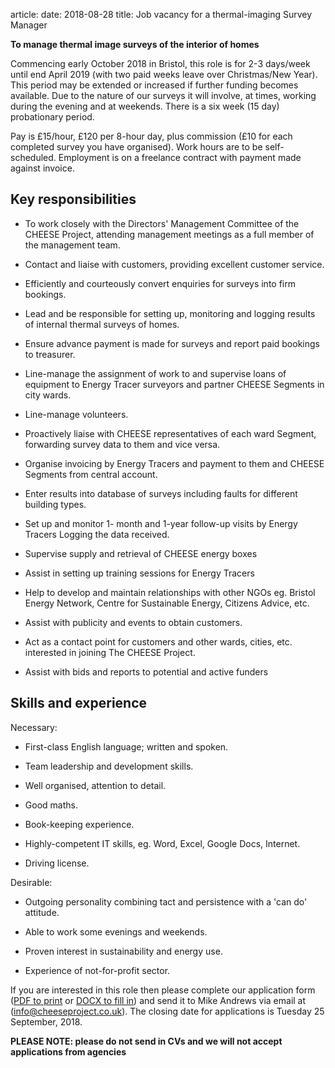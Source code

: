 article:
date: 2018-08-28
title: Job vacancy for a thermal-imaging Survey Manager

**To manage thermal image surveys of the interior of homes**

Commencing early October 2018 in Bristol, this role is for 2-3 days/week until
end April 2019 (with two paid weeks leave over Christmas/New Year). This
period may be extended or increased if further funding becomes available. Due
to the nature of our surveys it will involve, at times, working during the
evening and at weekends. There is a six week (15 day) probationary period.

Pay is £15/hour, £120 per 8-hour day, plus commission (£10 for each completed
survey you have organised). Work hours are to be self-scheduled. Employment is
on a freelance contract with payment made against invoice.

## Key responsibilities

  - To work closely with the Directors' Management Committee of the CHEESE
    Project, attending management meetings as a full member of the management
    team. 

  - Contact and liaise with customers, providing excellent customer service.

  - Efficiently and courteously convert enquiries for surveys into firm
    bookings.

  - Lead and be responsible for setting up, monitoring and logging results of
    internal thermal surveys of homes.
  
  - Ensure advance payment is made for surveys and report paid bookings to treasurer.
 
  - Line-manage the assignment of work to and supervise loans of equipment to
    Energy Tracer surveyors and partner CHEESE Segments in city wards.
 
  - Line-manage volunteers.

  - Proactively liaise with CHEESE representatives of each ward Segment,
    forwarding survey data to them and vice versa.

  - Organise invoicing by Energy Tracers and payment to them and CHEESE
    Segments from central account.

  - Enter results into database of surveys including faults for different
    building types.

  - Set up and monitor 1- month and 1-year follow-up visits by Energy Tracers
    Logging the data received.

  - Supervise supply and retrieval of CHEESE energy boxes

  - Assist in setting up training sessions for Energy Tracers

  - Help to develop and maintain relationships with other NGOs eg. Bristol
    Energy Network, Centre for Sustainable Energy, Citizens Advice, etc.

  - Assist with publicity and events to obtain customers.

  - Act as a contact point for customers and other wards, cities, etc.
    interested in joining The CHEESE Project.
  
  - Assist with bids and reports to potential and active funders

## Skills and experience

Necessary:

  - First-class English language; written and spoken.

  - Team leadership and development skills.

  - Well organised, attention to detail.

  - Good maths.

  - Book-keeping experience.

  - Highly-competent IT skills, eg. Word, Excel, Google Docs, Internet.

  - Driving license.

Desirable:

  - Outgoing personality combining tact and persistence with a 'can do' attitude.

  - Able to work some evenings and weekends.

  - Proven interest in sustainability and energy use.

  - Experience of not-for-profit sector.

If you are interested in this role then please complete our application
form ([PDF to print](/static/files/CHEESE-job-application-form.pdf) or [DOCX to fill
in](/static/files/CHEESE-job-application-form.docx))
and send it to Mike Andrews via email at
([info@cheeseproject.co.uk](mailto:info@cheeseproject.co.uk)).
The closing date for applications is Tuesday 25 September, 2018.

**PLEASE NOTE: please do not send in CVs and we will not accept applications
from agencies**

